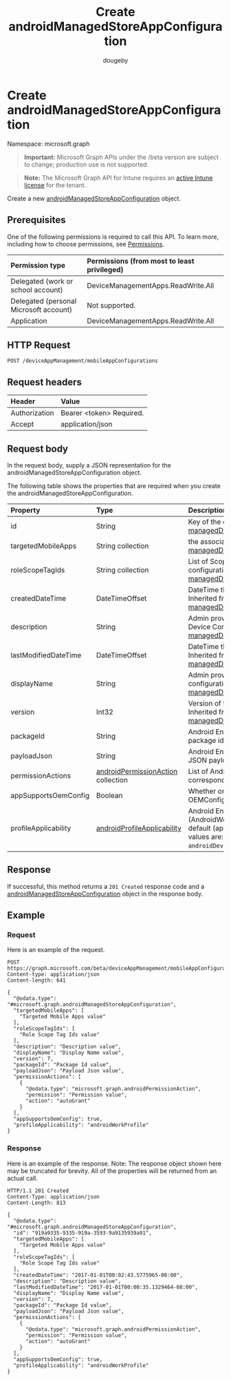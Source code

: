 ﻿---
title: "Create androidManagedStoreAppConfiguration"
description: "Create a new androidManagedStoreAppConfiguration object."
author: "dougeby"
localization_priority: Normal
ms.prod: "intune"
doc_type: apiPageType
---

# Create androidManagedStoreAppConfiguration

Namespace: microsoft.graph

> **Important:** Microsoft Graph APIs under the /beta version are subject to change; production use is not supported.

> **Note:** The Microsoft Graph API for Intune requires an [active Intune license](https://go.microsoft.com/fwlink/?linkid=839381) for the tenant.

Create a new [androidManagedStoreAppConfiguration](../resources/intune-apps-androidmanagedstoreappconfiguration.md) object.

## Prerequisites

One of the following permissions is required to call this API. To learn more, including how to choose permissions, see [Permissions](/graph/permissions-reference).

| Permission type                        | Permissions (from most to least privileged) |
| :------------------------------------- | :------------------------------------------ |
| Delegated (work or school account)     | DeviceManagementApps.ReadWrite.All          |
| Delegated (personal Microsoft account) | Not supported.                              |
| Application                            | DeviceManagementApps.ReadWrite.All          |

## HTTP Request

<!-- {
  "blockType": "ignored"
}
-->

```http
POST /deviceAppManagement/mobileAppConfigurations
```

## Request headers

| Header        | Value                          |
| :------------ | :----------------------------- |
| Authorization | Bearer &lt;token&gt; Required. |
| Accept        | application/json               |

## Request body

In the request body, supply a JSON representation for the androidManagedStoreAppConfiguration object.

The following table shows the properties that are required when you create the androidManagedStoreAppConfiguration.

| Property             | Type                                                                                      | Description                                                                                                                                                                           |
| :------------------- | :---------------------------------------------------------------------------------------- | :------------------------------------------------------------------------------------------------------------------------------------------------------------------------------------ |
| id                   | String                                                                                    | Key of the entity. Inherited from [managedDeviceMobileAppConfiguration](../resources/intune-apps-manageddevicemobileappconfiguration.md)                                              |
| targetedMobileApps   | String collection                                                                         | the associated app. Inherited from [managedDeviceMobileAppConfiguration](../resources/intune-apps-manageddevicemobileappconfiguration.md)                                             |
| roleScopeTagIds      | String collection                                                                         | List of Scope Tags for this App configuration entity. Inherited from [managedDeviceMobileAppConfiguration](../resources/intune-apps-manageddevicemobileappconfiguration.md)           |
| createdDateTime      | DateTimeOffset                                                                            | DateTime the object was created. Inherited from [managedDeviceMobileAppConfiguration](../resources/intune-apps-manageddevicemobileappconfiguration.md)                                |
| description          | String                                                                                    | Admin provided description of the Device Configuration. Inherited from [managedDeviceMobileAppConfiguration](../resources/intune-apps-manageddevicemobileappconfiguration.md)         |
| lastModifiedDateTime | DateTimeOffset                                                                            | DateTime the object was last modified. Inherited from [managedDeviceMobileAppConfiguration](../resources/intune-apps-manageddevicemobileappconfiguration.md)                          |
| displayName          | String                                                                                    | Admin provided name of the device configuration. Inherited from [managedDeviceMobileAppConfiguration](../resources/intune-apps-manageddevicemobileappconfiguration.md)                |
| version              | Int32                                                                                     | Version of the device configuration. Inherited from [managedDeviceMobileAppConfiguration](../resources/intune-apps-manageddevicemobileappconfiguration.md)                            |
| packageId            | String                                                                                    | Android Enterprise app configuration package id.                                                                                                                                      |
| payloadJson          | String                                                                                    | Android Enterprise app configuration JSON payload.                                                                                                                                    |
| permissionActions    | [androidPermissionAction](../resources/intune-apps-androidpermissionaction.md) collection | List of Android app permissions and corresponding permission actions.                                                                                                                 |
| appSupportsOemConfig | Boolean                                                                                   | Whether or not this AppConfig is an OEMConfig policy.                                                                                                                                 |
| profileApplicability | [androidProfileApplicability](../resources/intune-apps-androidprofileapplicability.md)    | Android Enterprise profile applicability (AndroidWorkProfile, DeviceOwner, or default (applies to both)). Possible values are: `default`, `androidWorkProfile`, `androidDeviceOwner`. |

## Response

If successful, this method returns a `201 Created` response code and a [androidManagedStoreAppConfiguration](../resources/intune-apps-androidmanagedstoreappconfiguration.md) object in the response body.

## Example

### Request

Here is an example of the request.

```http
POST https://graph.microsoft.com/beta/deviceAppManagement/mobileAppConfigurations
Content-type: application/json
Content-length: 641

{
  "@odata.type": "#microsoft.graph.androidManagedStoreAppConfiguration",
  "targetedMobileApps": [
    "Targeted Mobile Apps value"
  ],
  "roleScopeTagIds": [
    "Role Scope Tag Ids value"
  ],
  "description": "Description value",
  "displayName": "Display Name value",
  "version": 7,
  "packageId": "Package Id value",
  "payloadJson": "Payload Json value",
  "permissionActions": [
    {
      "@odata.type": "microsoft.graph.androidPermissionAction",
      "permission": "Permission value",
      "action": "autoGrant"
    }
  ],
  "appSupportsOemConfig": true,
  "profileApplicability": "androidWorkProfile"
}
```

### Response

Here is an example of the response. Note: The response object shown here may be truncated for brevity. All of the properties will be returned from an actual call.

```http
HTTP/1.1 201 Created
Content-Type: application/json
Content-Length: 813

{
  "@odata.type": "#microsoft.graph.androidManagedStoreAppConfiguration",
  "id": "919a9335-9335-919a-3593-9a9135939a91",
  "targetedMobileApps": [
    "Targeted Mobile Apps value"
  ],
  "roleScopeTagIds": [
    "Role Scope Tag Ids value"
  ],
  "createdDateTime": "2017-01-01T00:02:43.5775965-08:00",
  "description": "Description value",
  "lastModifiedDateTime": "2017-01-01T00:00:35.1329464-08:00",
  "displayName": "Display Name value",
  "version": 7,
  "packageId": "Package Id value",
  "payloadJson": "Payload Json value",
  "permissionActions": [
    {
      "@odata.type": "microsoft.graph.androidPermissionAction",
      "permission": "Permission value",
      "action": "autoGrant"
    }
  ],
  "appSupportsOemConfig": true,
  "profileApplicability": "androidWorkProfile"
}
```
